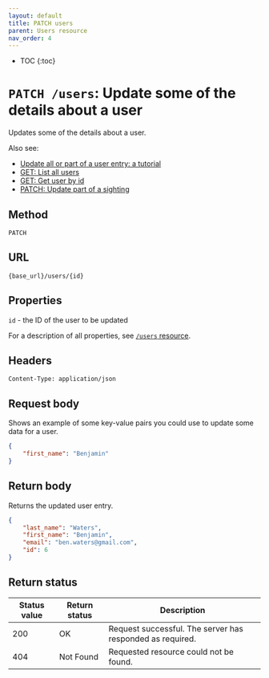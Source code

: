 ```yaml
---
layout: default
title: PATCH users
parent: Users resource
nav_order: 4
---
```


- TOC
{:toc}

# `PATCH /users`: Update some of the details about a user

Updates some of the details about a user.

Also see:

* [Update all or part of a user entry: a tutorial](../../tutorials/update-user.md)
* [GET: List all users](./users-get.md)
* [GET: Get user by id](./users-get.md)
* [PATCH: Update part of a sighting](../sightings-resource/sightings-patch.md)

## Method

`PATCH`

## URL

`{base_url}/users/{id}`

## Properties

`id` - the ID of the user to be updated

For a description of all properties, see [`/users` resource](./users-resource.md).

## Headers

`Content-Type: application/json`

## Request body

Shows an example of some key-value pairs you could use to update some data for a user.

```json
{
    "first_name": "Benjamin"
}
```

## Return body

Returns the updated user entry.

```json
{
    "last_name": "Waters",
    "first_name": "Benjamin",
    "email": "ben.waters@gmail.com",
    "id": 6
}
```

## Return status

| Status value | Return status | Description                                               |
| ------------ | ------------- | --------------------------------------------------------- |
| 200          | OK            | Request successful. The server has responded as required. |
| 404          | Not Found     | Requested resource could not be found.                    |

